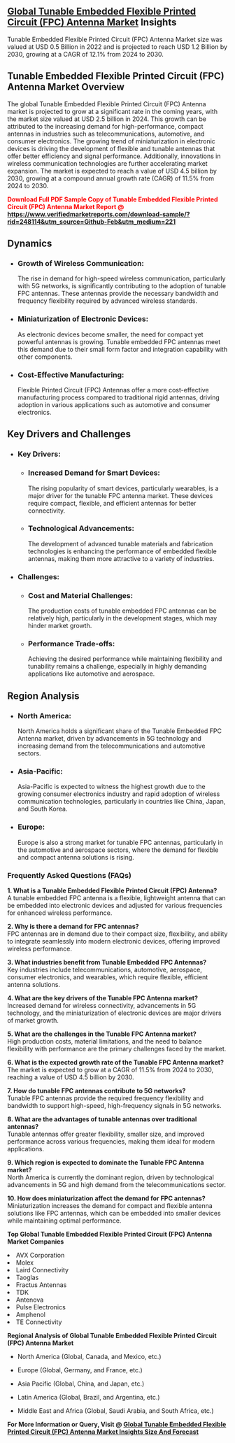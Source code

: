 <h2><a href="https://www.verifiedmarketreports.com/download-sample/?rid=248114&amp;utm_source=Github&amp;utm_medium=221" target="_blank">Global Tunable Embedded Flexible Printed Circuit (FPC) Antenna Market</a> Insights</h2><p>Tunable Embedded Flexible Printed Circuit (FPC) Antenna Market size was valued at USD 0.5 Billion in 2022 and is projected to reach USD 1.2 Billion by 2030, growing at a CAGR of 12.1% from 2024 to 2030.</p><p><h2>Tunable Embedded Flexible Printed Circuit (FPC) Antenna Market Overview</h2> <p>The global Tunable Embedded Flexible Printed Circuit (FPC) Antenna market is projected to grow at a significant rate in the coming years, with the market size valued at USD 2.5 billion in 2024. This growth can be attributed to the increasing demand for high-performance, compact antennas in industries such as telecommunications, automotive, and consumer electronics. The growing trend of miniaturization in electronic devices is driving the development of flexible and tunable antennas that offer better efficiency and signal performance. Additionally, innovations in wireless communication technologies are further accelerating market expansion. The market is expected to reach a value of USD 4.5 billion by 2030, growing at a compound annual growth rate (CAGR) of 11.5% from 2024 to 2030.</p> <p><strong><p><span class=""><span style="color: #ff0000;"><strong>Download Full PDF Sample Copy of Tunable Embedded Flexible Printed Circuit (FPC) Antenna Market Report</strong> @ </span><a href="https://www.verifiedmarketreports.com/download-sample/?rid=248114&amp;utm_source=Github-Feb&amp;utm_medium=221" target="_blank">https://www.verifiedmarketreports.com/download-sample/?rid=248114&amp;utm_source=Github-Feb&amp;utm_medium=221</a></span></p></strong></p> <h2>Dynamics</h2> <ul> <li><h3>Growth of Wireless Communication: </h3> The rise in demand for high-speed wireless communication, particularly with 5G networks, is significantly contributing to the adoption of tunable FPC antennas. These antennas provide the necessary bandwidth and frequency flexibility required by advanced wireless standards.</li> <li><h3>Miniaturization of Electronic Devices: </h3> As electronic devices become smaller, the need for compact yet powerful antennas is growing. Tunable embedded FPC antennas meet this demand due to their small form factor and integration capability with other components.</li> <li><h3>Cost-Effective Manufacturing: </h3> Flexible Printed Circuit (FPC) Antennas offer a more cost-effective manufacturing process compared to traditional rigid antennas, driving adoption in various applications such as automotive and consumer electronics.</li> </ul> <h2>Key Drivers and Challenges</h2> <ul> <li><h3>Key Drivers:</h3> <ul> <li><h3>Increased Demand for Smart Devices:</h3> The rising popularity of smart devices, particularly wearables, is a major driver for the tunable FPC antenna market. These devices require compact, flexible, and efficient antennas for better connectivity.</li> <li><h3>Technological Advancements:</h3> The development of advanced tunable materials and fabrication technologies is enhancing the performance of embedded flexible antennas, making them more attractive to a variety of industries.</li> </ul> </li> <li><h3>Challenges:</h3> <ul> <li><h3>Cost and Material Challenges:</h3> The production costs of tunable embedded FPC antennas can be relatively high, particularly in the development stages, which may hinder market growth.</li> <li><h3>Performance Trade-offs:</h3> Achieving the desired performance while maintaining flexibility and tunability remains a challenge, especially in highly demanding applications like automotive and aerospace.</li> </ul> </li> </ul> <h2>Region Analysis</h2> <ul> <li><h3>North America:</h3> North America holds a significant share of the Tunable Embedded FPC Antenna market, driven by advancements in 5G technology and increasing demand from the telecommunications and automotive sectors.</li> <li><h3>Asia-Pacific:</h3> Asia-Pacific is expected to witness the highest growth due to the growing consumer electronics industry and rapid adoption of wireless communication technologies, particularly in countries like China, Japan, and South Korea.</li> <li><h3>Europe:</h3> Europe is also a strong market for tunable FPC antennas, particularly in the automotive and aerospace sectors, where the demand for flexible and compact antenna solutions is rising.</li> </ul> <h3>Frequently Asked Questions (FAQs)</h3> <p><strong>1. What is a Tunable Embedded Flexible Printed Circuit (FPC) Antenna?</strong><br/> A tunable embedded FPC antenna is a flexible, lightweight antenna that can be embedded into electronic devices and adjusted for various frequencies for enhanced wireless performance.</p> <p><strong>2. Why is there a demand for FPC antennas?</strong><br/> FPC antennas are in demand due to their compact size, flexibility, and ability to integrate seamlessly into modern electronic devices, offering improved wireless performance.</p> <p><strong>3. What industries benefit from Tunable Embedded FPC Antennas?</strong><br/> Key industries include telecommunications, automotive, aerospace, consumer electronics, and wearables, which require flexible, efficient antenna solutions.</p> <p><strong>4. What are the key drivers of the Tunable FPC Antenna market?</strong><br/> Increased demand for wireless connectivity, advancements in 5G technology, and the miniaturization of electronic devices are major drivers of market growth.</p> <p><strong>5. What are the challenges in the Tunable FPC Antenna market?</strong><br/> High production costs, material limitations, and the need to balance flexibility with performance are the primary challenges faced by the market.</p> <p><strong>6. What is the expected growth rate of the Tunable FPC Antenna market?</strong><br/> The market is expected to grow at a CAGR of 11.5% from 2024 to 2030, reaching a value of USD 4.5 billion by 2030.</p> <p><strong>7. How do tunable FPC antennas contribute to 5G networks?</strong><br/> Tunable FPC antennas provide the required frequency flexibility and bandwidth to support high-speed, high-frequency signals in 5G networks.</p> <p><strong>8. What are the advantages of tunable antennas over traditional antennas?</strong><br/> Tunable antennas offer greater flexibility, smaller size, and improved performance across various frequencies, making them ideal for modern applications.</p> <p><strong>9. Which region is expected to dominate the Tunable FPC Antenna market?</strong><br/> North America is currently the dominant region, driven by technological advancements in 5G and high demand from the telecommunications sector.</p> <p><strong>10. How does miniaturization affect the demand for FPC antennas?</strong><br/> Miniaturization increases the demand for compact and flexible antenna solutions like FPC antennas, which can be embedded into smaller devices while maintaining optimal performance.</p> </p><p><strong>Top Global Tunable Embedded Flexible Printed Circuit (FPC) Antenna Market Companies</strong></p><div data-test-id=""><p><li>AVX Corporation</li><li> Molex</li><li> Laird Connectivity</li><li> Taoglas</li><li> Fractus Antennas</li><li> TDK</li><li> Antenova</li><li> Pulse Electronics</li><li> Amphenol</li><li> TE Connectivity</li></p><div><strong>Regional Analysis of&nbsp;Global Tunable Embedded Flexible Printed Circuit (FPC) Antenna Market</strong></div><ul><li dir="ltr"><p dir="ltr">North America&nbsp;(Global, Canada, and Mexico, etc.)</p></li><li dir="ltr"><p dir="ltr">Europe (Global, Germany, and France, etc.)</p></li><li dir="ltr"><p dir="ltr">Asia Pacific&nbsp;(Global, China, and Japan, etc.)</p></li><li dir="ltr"><p dir="ltr">Latin America&nbsp;(Global, Brazil, and Argentina, etc.)</p></li><li dir="ltr">Middle East and Africa&nbsp;(Global, Saudi Arabia, and South Africa, etc.)</li></ul><p><strong>For More Information or Query, Visit @&nbsp;</strong><strong><a href="https://www.verifiedmarketreports.com/product/tunable-embedded-flexible-printed-circuit-fpc-antenna-market/?utm_source=Github&amp;utm_medium=221" target="_blank">Global Tunable Embedded Flexible Printed Circuit (FPC) Antenna Market Insights Size And Forecast</a></strong></p></div>
